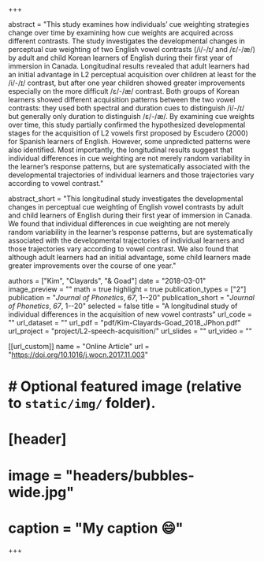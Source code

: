 +++

abstract = "This study examines how individuals’ cue weighting strategies change over time by examining how cue weights are acquired across different contrasts. The study investigates the developmental changes in perceptual cue weighting of two English vowel contrasts (/i/-/ɪ/ and /ɛ/-/æ/) by adult and child Korean learners of English during their first year of immersion in Canada. Longitudinal results revealed that adult learners had an initial advantage in L2 perceptual acquisition over children at least for the /i/-/ɪ/ contrast, but after one year children showed greater improvements especially on the more difficult /ɛ/-/æ/ contrast. Both groups of Korean learners showed different acquisition patterns between the two vowel contrasts: they used both spectral and duration cues to distinguish /i/-/ɪ/ but generally only duration to distinguish /ɛ/-/æ/. By examining cue weights over time, this study partially confirmed the hypothesized developmental stages for the acquisition of L2 vowels first proposed by Escudero (2000) for Spanish learners of English. However, some unpredicted patterns were also identified. Most importantly, the longitudinal results suggest that individual differences in cue weighting are not merely random variability in the learner’s response patterns, but are systematically associated with the developmental trajectories of individual learners and those trajectories vary according to vowel contrast."

abstract_short = "This longitudinal study investigates the developmental changes in perceptual cue weighting of English vowel contrasts by adult and child learners of English during their first year of immersion in Canada. We found that individual differences in cue weighting are not merely random variability in the learner’s response patterns, but are systematically associated with the developmental trajectories of individual learners and those trajectories vary according to vowel contrast. We also found that although adult learners had an initial advantage, some child learners made greater improvements over the course of one year."

authors = ["Kim", "Clayards", "& Goad"]
date = "2018-03-01"
image_preview = ""
math = true
highlight = true
publication_types = ["2"]
publication = "*Journal of Phonetics*, *67*, 1--20"
publication_short = "*Journal of Phonetics*, *67*, 1--20"
selected = false
title = "A longitudinal study of individual differences in the acquisition of new vowel contrasts"
url_code = ""
url_dataset = ""
url_pdf = "pdf/Kim-Clayards-Goad_2018_JPhon.pdf"
url_project = "project/L2-speech-acquisition/"
url_slides = ""
url_video = ""

[[url_custom]]
name = "Online Article"
url = "https://doi.org/10.1016/j.wocn.2017.11.003"

# # Optional featured image (relative to `static/img/` folder).
# [header]
# image = "headers/bubbles-wide.jpg"
# caption = "My caption :smile:"

+++
